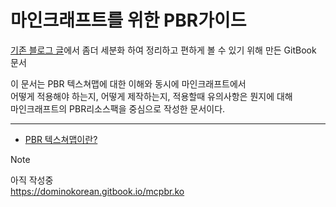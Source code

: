 # 마인크래프트를 위한 PBR가이드

[기존 블로그 글](https://dominokorean.tistory.com/18)에서 좀더 세분화 하여 정리하고 편하게 볼  수 있기 위해 만든 GitBook 문서

이 문서는 PBR 텍스쳐맵에 대한 이해와 동시에 마인크래프트에서  
어떻게 적용해야 하는지, 어떻게 제작하는지, 적용할때 유의사항은 뭔지에 대해  
마인크래프트의 PBR리소스팩을 중심으로 작성한 문서이다.


---

- [PBR 텍스쳐맵이란?](/about_pbr.md)

> [!NOTE]
> 아직 작성중  
> https://dominokorean.gitbook.io/mcpbr.ko